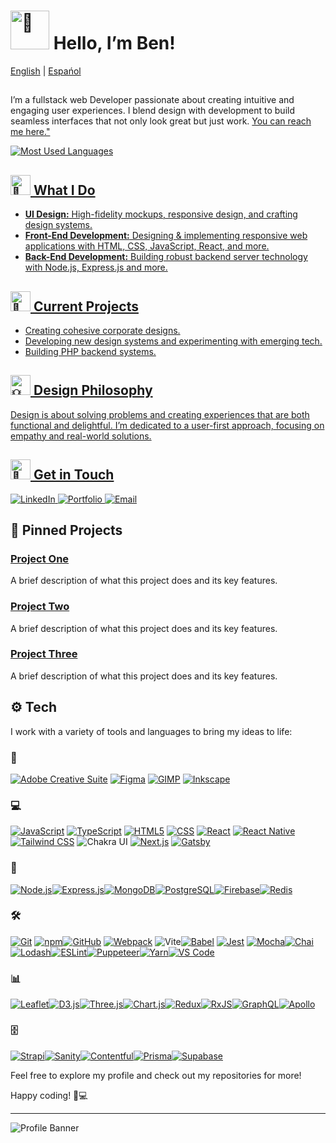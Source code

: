# <img src="https://fonts.gstatic.com/s/e/notoemoji/latest/1f44b/512.gif" alt="👋" width="62" height="62"> Hello, I’m Ben!
<a href="https://github.com/noodlebenji2960">English</a> | <a href="https://github.com/noodlebenji2960/noodlebenji2960/blob/main/README-es.md">Espańol</a>
##


I’m a fullstack web Developer passionate about creating intuitive and engaging user experiences. I blend design with development to build seamless interfaces that not only look great but just work. <a href="#-get-in-touch">You can reach me here."

![Most Used Languages](https://github-readme-stats.vercel.app/api/top-langs/?username=noodlebenji2960)

## <img src="https://fonts.gstatic.com/s/e/notoemoji/latest/1f31f/512.gif" alt="🌟" width="32" height="32"> What I Do
- **UI Design:** High-fidelity mockups, responsive design, and crafting design systems.
- **Front-End Development:** Designing & implementing responsive web applications with HTML, CSS, JavaScript, React, and more.
- **Back-End Development:** Building robust backend server technology with Node.js, Express.js and more.

## <img src="https://fonts.gstatic.com/s/e/notoemoji/latest/1f680/512.gif" alt="🚀" width="32" height="32"> Current Projects
- Creating cohesive corporate designs.
- Developing new design systems and experimenting with emerging tech.
- Building PHP backend systems.

## <img src="https://fonts.gstatic.com/s/e/notoemoji/latest/1f4a1/512.gif" alt="💡" width="32" height="32"> Design Philosophy
Design is about solving problems and creating experiences that are both functional and delightful. I’m dedicated to a user-first approach, focusing on empathy and real-world solutions.

## <img src="https://fonts.gstatic.com/s/e/notoemoji/latest/1f48c/512.gif" alt="💌" width="32" height="32"> Get in Touch
<a href="https://www.linkedin.com/in/benjamin-chick-87b348302/">
    <img src="https://img.shields.io/badge/LinkedIn-Connect-blue?logo=linkedin&style=for-the-badge" alt="LinkedIn">
</a>
<a href="www.benjaminchick.com">
    <img src="https://img.shields.io/badge/Portfolio-View%20Portfolio-green?logo=portfolio&style=for-the-badge" alt="Portfolio">
</a>
<a href="mailto:info@benjaminchick.com">
    <img src="https://img.shields.io/badge/Email-Get%20in%20Touch-red?logo=gmail&style=for-the-badge" alt="Email">
</a>

## 📌 Pinned Projects

### [Project One](https://github.com/your-username/project-one)
A brief description of what this project does and its key features.

### [Project Two](https://github.com/your-username/project-two)
A brief description of what this project does and its key features.

### [Project Three](https://github.com/your-username/project-three)
A brief description of what this project does and its key features.

## ⚙ Tech
I work with a variety of tools and languages to bring my ideas to life:

### 🎨 
[![Adobe Creative Suite](https://img.shields.io/badge/-Adobe_Creative_Suite-FF0000?logo=adobe&logoColor=white)](https://www.adobe.com/creative.html) [![Figma](https://img.shields.io/badge/-Figma-0ACF83?logo=figma&logoColor=white)](https://www.figma.com/) [![GIMP](https://img.shields.io/badge/-GIMP-D43F2F?logo=gimp&logoColor=white)](https://www.gimp.org/) [![Inkscape](https://img.shields.io/badge/-Inkscape-000000?logo=inkscape&logoColor=white)](https://inkscape.org/)

### 💻 
[![JavaScript](https://img.shields.io/badge/-JavaScript-F7DF1E?logo=javascript&logoColor=white)](https://developer.mozilla.org/en-US/docs/Web/JavaScript) 
[![TypeScript](https://img.shields.io/badge/-TypeScript-007ACC?logo=typescript&logoColor=white)](https://www.typescriptlang.org/) 
[![HTML5](https://img.shields.io/badge/-HTML5-E34F26?logo=html5&logoColor=white)](https://developer.mozilla.org/en-US/docs/Web/HTML) 
[![CSS](https://img.shields.io/badge/-CSS-1572B6?logo=css3&logoColor=white)](https://developer.mozilla.org/en-US/docs/Web/CSS) 
[![React](https://img.shields.io/badge/-React-61DAFB?logo=react&logoColor=white)](https://reactjs.org/) 
[![React Native](https://img.shields.io/badge/-React_Native-61DAFB?logo=react&logoColor=white)](https://reactnative.dev/)
[![Tailwind CSS](https://img.shields.io/badge/-Tailwind_CSS-06B6D4?logo=tailwindcss&logoColor=white)](https://tailwindcss.com/)
![Chakra UI](https://img.shields.io/badge/Chakra%20UI-v1.6.5-teal?style=flat&logo=chakraui)
[![Next.js](https://img.shields.io/badge/-Next.js-000000?logo=next.js&logoColor=white)](https://nextjs.org/)
[![Gatsby](https://img.shields.io/badge/-Gatsby-663399?logo=gatsby&logoColor=white)](https://www.gatsbyjs.com/)

### 🔧 
[![Node.js](https://img.shields.io/badge/-Node.js-339933?logo=node.js&logoColor=white)](https://nodejs.org/)[![Express.js](https://img.shields.io/badge/-Express.js-000000?logo=express&logoColor=white)](https://expressjs.com/)[![MongoDB](https://img.shields.io/badge/-MongoDB-47A248?logo=mongodb&logoColor=white)](https://www.mongodb.com/)[![PostgreSQL](https://img.shields.io/badge/-PostgreSQL-4169E1?logo=postgresql&logoColor=white)](https://www.postgresql.org/)[![Firebase](https://img.shields.io/badge/-Firebase-FFCA28?logo=firebase&logoColor=white)](https://firebase.google.com/)[![Redis](https://img.shields.io/badge/-Redis-D82C20?logo=redis&logoColor=white)](https://redis.io/)

### 🛠 
[![Git](https://img.shields.io/badge/-Git-F05032?logo=git&logoColor=white)](https://git-scm.com/) [![npm](https://img.shields.io/badge/npm-CB3837?logo=npm&logoColor=white)](https://www.npmjs.com/)[![GitHub](https://img.shields.io/badge/-GitHub-181717?logo=github&logoColor=white)](https://github.com/) [![Webpack](https://img.shields.io/badge/-Webpack-8DD6F9?logo=webpack&logoColor=white)](https://webpack.js.org/) ![Vite](https://img.shields.io/badge/Vite-v4.0.0-f05a28?style=flat&logo=vite)[![Babel](https://img.shields.io/badge/-Babel-F9DC3E?logo=babel&logoColor=white)](https://babeljs.io/) [![Jest](https://img.shields.io/badge/-Jest-C21325?logo=jest&logoColor=white)](https://jestjs.io/) [![Mocha](https://img.shields.io/badge/-Mocha-8D6748?logo=mocha&logoColor=white)](https://mochajs.org/)[![Chai](https://img.shields.io/badge/-Chai-A30701?logo=chai&logoColor=white)](https://www.chaijs.com/)[![Lodash](https://img.shields.io/badge/-Lodash-3492FF?logo=lodash&logoColor=white)](https://lodash.com/)[![ESLint](https://img.shields.io/badge/-ESLint-4B32C3?logo=eslint&logoColor=white)](https://eslint.org/)[![Puppeteer](https://img.shields.io/badge/-Puppeteer-00BFFF?logo=puppeteer&logoColor=white)](https://pptr.dev/)[![Yarn](https://img.shields.io/badge/Yarn-2C8EBB?logo=yarn&logoColor=white)](https://yarnpkg.com/)[![VS Code](https://img.shields.io/badge/Visual%20Studio%20Code-007ACC?logo=visual-studio-code&logoColor=white)](https://code.visualstudio.com/)

### 📊 
[![Leaflet](https://img.shields.io/badge/-Leaflet-28A745?logo=leaflet&logoColor=white)](https://leafletjs.com/)[![D3.js](https://img.shields.io/badge/-D3.js-F9A03C?logo=d3.js&logoColor=white)](https://d3js.org/)[![Three.js](https://img.shields.io/badge/-Three.js-000000?logo=three.js&logoColor=white)](https://threejs.org/)[![Chart.js](https://img.shields.io/badge/-Chart.js-F1E05A?logo=chart.js&logoColor=white)](https://www.chartjs.org/)[![Redux](https://img.shields.io/badge/-Redux-764ABC?logo=redux&logoColor=white)](https://redux.js.org/)[![RxJS](https://img.shields.io/badge/-RxJS-0288D1?logo=rxjs&logoColor=white)](https://rxjs.dev/)[![GraphQL](https://img.shields.io/badge/-GraphQL-E10098?logo=graphql&logoColor=white)](https://graphql.org/)[![Apollo](https://img.shields.io/badge/-Apollo-311C87?logo=apollo&logoColor=white)](https://www.apollographql.com/)

### 🗄 
[![Strapi](https://img.shields.io/badge/-Strapi-2F2D36?logo=strapi&logoColor=white)](https://strapi.io/)[![Sanity](https://img.shields.io/badge/-Sanity-FF6F00?logo=sanity&logoColor=white)](https://www.sanity.io/)[![Contentful](https://img.shields.io/badge/-Contentful-255F6B?logo=contentful&logoColor=white)](https://www.contentful.com/)[![Prisma](https://img.shields.io/badge/-Prisma-2D3748?logo=prisma&logoColor=white)](https://www.prisma.io/)[![Supabase](https://img.shields.io/badge/-Supabase-3ECF8E?logo=supabase&logoColor=white)](https://supabase.com/)



Feel free to explore my profile and check out my repositories for more!

Happy coding! 🎨💻

---

![Profile Banner](link-to-your-banner-image)
